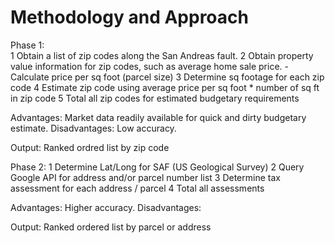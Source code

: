 # Methodology and Approach

Phase 1:  
 1 Obtain a list of zip codes along the San Andreas fault.
 2 Obtain property value information for zip codes, such as average home sale price.
	- Calculate price per sq foot (parcel size)
 3 Determine sq footage for each zip code
 4 Estimate zip code using average price per sq foot * number of sq ft in zip code
 5 Total all zip codes for estimated budgetary requirements 

Advantages: Market data readily available for quick and dirty budgetary estimate.
Disadvantages: Low accuracy.  

Output: Ranked ordred list by zip code


Phase 2:
 1 Determine Lat/Long for SAF (US Geological Survey)
 2 Query Google API for address and/or parcel number list
 3 Determine tax assessment for each address / parcel
 4 Total all assessments

Advantages: Higher accuracy.
Disadvantages: 

Output: Ranked ordered list by parcel or address

